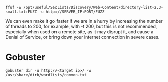 ```
ffuf -w /opt/useful/SecLists/Discovery/Web-Content/directory-list-2.3-small.txt:FUZZ -u http://SERVER_IP:PORT/FUZZ
```
We can even make it go faster if we are in a hurry by increasing the number of threads to 200, for example, with -t 200, but this is not recommended, especially when used on a remote site, as it may disrupt it, and cause a Denial of Service, or bring down your internet connection in severe cases.

# Gobuster
```
gobuster dir -u http://<target ip>/ -w /usr/share/dirb/wordlists/common.txt
```
